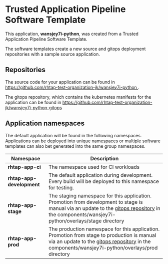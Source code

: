 # Trusted Application Pipeline Software Template

This application, **wansjey7i-python**, was created from a Trusted Application Pipeline Software Template.

The software templates create a new source and gitops deployment repositories with a sample source application. 

## Repositories

The source code for your application can be found in [https://github.com/rhtap-test-organization-jk/wansjey7i-python ](https://github.com/rhtap-test-organization-jk/wansjey7i-python ).
 
The gitops repository, which contains the kubernetes manifests for the application can be found in 
[https://github.com/rhtap-test-organization-jk/wansjey7i-python-gitops ](https://github.com/rhtap-test-organization-jk/wansjey7i-python-gitops ) 

## Application namespaces 

The default application will be found in the following namespaces. Applications can be deployed into unique namespaces or multiple software templates can also bet generated into the same group namespaces.  

|  Namespace   |  Description   |  
| -------- | -------- |
| **rhtap-app-ci** | The namespace used for CI workloads |
| **rhtap-app-development** | The default application during development. Every build will be deployed to this namespace for testing. |
| **rhtap-app-stage** | The staging namespace for this application. Promotion from development to stage is manual via an update to the [gitops repository](https://github.com/rhtap-test-organization-jk/wansjey7i-python-gitops ) in the components/wansjey7i-python/overlays/stage directory |
| **rhtap-app-prod** | The production namespace for this application. Promotion from stage to production is manual via an update to the [gitops repository](https://github.com/rhtap-test-organization-jk/wansjey7i-python-gitops ) in the components/wansjey7i-python/overlays/prod directory |